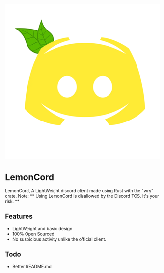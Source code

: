 ![lemoncord_logo](./assets/logo.webp)

# LemonCord
LemonCord, A LightWeight discord client made using Rust with the "wry" crate.
Note: ** Using LemonCord is disallowed by the Discord TOS. It's your risk. **

## Features
* LightWeight and basic design
* 100% Open Sourced.
* No suspicious activity unlike the official client.

## Todo
* Better README.md
